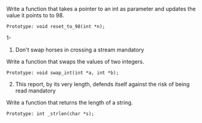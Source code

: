Write a function that takes a pointer to an int as parameter and updates the value it points to to 98.

    Prototype: void reset_to_98(int *n);


1- 
1. Don't swap horses in crossing a stream
mandatory

Write a function that swaps the values of two integers.

    Prototype: void swap_int(int *a, int *b);


2. This report, by its very length, defends itself against the risk of being read
mandatory

Write a function that returns the length of a string.

    Prototype: int _strlen(char *s);

